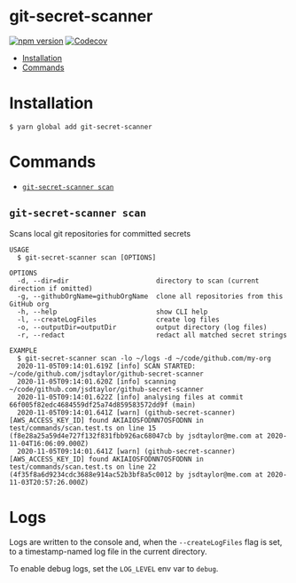 # git-secret-scanner

[![npm version](https://badge.fury.io/js/git-secret-scanner.svg)](https://badge.fury.io/js/git-secret-scanner) [![Codecov](https://codecov.io/gh/jsdtaylor/git-secret-scanner/branch/main/graph/badge.svg?token=XJO4F5GUWL)](https://codecov.io/gh/jsdtaylor/git-secret-scanner)

- [Installation](#installation)
- [Commands](#commands)

# Installation

```sh-session
$ yarn global add git-secret-scanner
```

# Commands

- [`git-secret-scanner scan`](#git-secret-scanner-scan)

## `git-secret-scanner scan`

Scans local git repositories for committed secrets

```
USAGE
  $ git-secret-scanner scan [OPTIONS]

OPTIONS
  -d, --dir=dir                      directory to scan (current direction if omitted)
  -g, --githubOrgName=githubOrgName  clone all repositories from this GitHub org
  -h, --help                         show CLI help
  -l, --createLogFiles               create log files
  -o, --outputDir=outputDir          output directory (log files)
  -r, --redact                       redact all matched secret strings

EXAMPLE
  $ git-secret-scanner scan -lo ~/logs -d ~/code/github.com/my-org
  2020-11-05T09:14:01.619Z [info] SCAN STARTED: ~/code/github.com/jsdtaylor/github-secret-scanner
  2020-11-05T09:14:01.620Z [info] scanning ~/code/github.com/jsdtaylor/github-secret-scanner
  2020-11-05T09:14:01.622Z [info] analysing files at commit 66f005f82edc4684559df25a74d859583572dd9f (main)
  2020-11-05T09:14:01.641Z [warn] (github-secret-scanner) [AWS_ACCESS_KEY_ID] found AKIAIOSFODNN7OSFODNN in test/commands/scan.test.ts on line 15 (f8e28a25a59d4e727f132f831fbb926ac68047cb by jsdtaylor@me.com at 2020-11-04T16:06:09.000Z)
  2020-11-05T09:14:01.641Z [warn] (github-secret-scanner) [AWS_ACCESS_KEY_ID] found AKIAIOSFODNN7OSFODNN in test/commands/scan.test.ts on line 22 (4f35f8a6d9234cdc3688e914ac52b3bf8a5c0012 by jsdtaylor@me.com at 2020-11-03T20:57:26.000Z)
```

# Logs

Logs are written to the console and, when the `--createLogFiles` flag is set, to a timestamp-named log file in the current directory.

To enable debug logs, set the `LOG_LEVEL` env var to `debug`.
